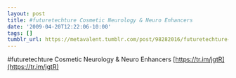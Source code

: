 ```yaml
---
layout: post
title: #futuretechture Cosmetic Neurology & Neuro Enhancers
date: '2009-04-20T12:22:06-10:00'
tags: []
tumblr_url: https://metavalent.tumblr.com/post/98282016/futuretechture-cosmetic-neurology-neuro
---
```

#futuretechture Cosmetic Neurology & Neuro Enhancers [https://tr.im/jgtR](https://tr.im/jgtR)

